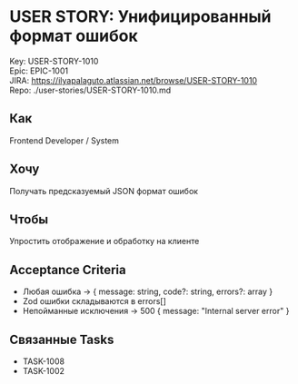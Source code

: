 # USER STORY: Унифицированный формат ошибок
Key: USER-STORY-1010  
Epic: EPIC-1001  
JIRA: https://ilyapalaguto.atlassian.net/browse/USER-STORY-1010  
Repo: ./user-stories/USER-STORY-1010.md

## Как
Frontend Developer / System

## Хочу
Получать предсказуемый JSON формат ошибок

## Чтобы
Упростить отображение и обработку на клиенте

## Acceptance Criteria
- Любая ошибка → { message: string, code?: string, errors?: array }
- Zod ошибки складываются в errors[]
- Непойманные исключения → 500 { message: "Internal server error" }

## Связанные Tasks
- TASK-1008
- TASK-1002
